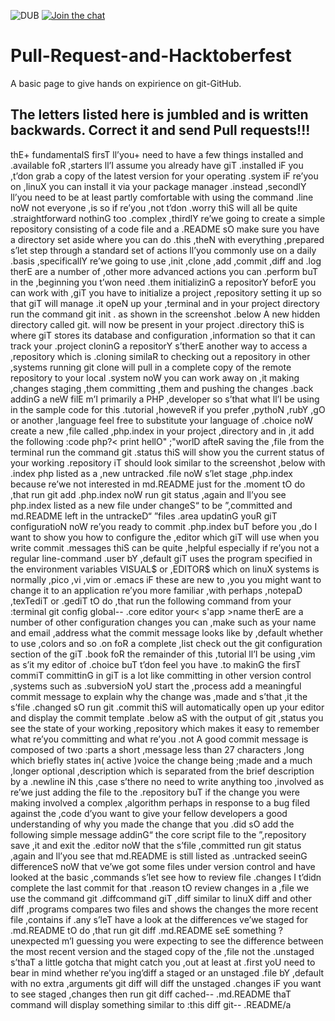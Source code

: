 ![DUB](https://img.shields.io/dub/l/vibe-d.svg?style=flat) [![Join the chat](https://img.shields.io/badge/gitter-join%20chat%20%E2%86%92-brightgreen.svg)](https://gitter.im/moz-lnmiit/Lobby)

# Pull-Request-and-Hacktoberfest
 A basic page to give hands on expirience on git-GitHub.

 ## The letters listed here is jumbled and is written backwards. Correct it and send Pull requests!!!
 thE+ fundamentalS firsT ll’you+ need to have a few things installed and .available foR ,starters ll’I assume you already have giT .installed iF you ,t’don grab a copy of the latest version for your operating .system iF re’you on ,linuX you can install it via your package manager .instead ,secondlY ll’you need to be at least partly comfortable with using the command .line noW not everyone ,is so if re’you ,not t’don .worry thiS will all be quite .straightforward nothinG too .complex ,thirdlY re’we going to create a simple repository consisting of a code file and a .README sO make sure you have a directory set aside where you can do .this ,theN with everything ,prepared s’let step through a standard set of actions ll’you commonly use on a daily .basis ,specificallY re’we going to use ,init ,clone ,add ,commit ,diff and .log therE are a number of ,other more advanced actions you can .perform buT in the ,beginning you t’won need .them initializinG a repositorY beforE you can work with ,giT you have to initialize a project ,repository setting it up so that giT will manage .it opeN up your ,terminal and in your project directory run the command git init . as shown in the screenshot .below A new hidden directory called git. will now be present in your project .directory thiS is where giT stores its database and configuration ,information so that it can track your .project cloninG a repositorY s’therE another way to access a ,repository which is .cloning similaR to checking out a repository in other ,systems running git clone will pull in a complete copy of the remote repository to your local .system noW you can work away on ,it making ,changes staging ,them committing ,them and pushing the changes .back addinG a neW filE m’I primarily a PHP ,developer so s’that what ll’I be using in the sample code for this .tutorial ,howeveR if you prefer ,pythoN ,rubY ,gO or another ,language feel free to substitute your language of .choice noW create a new ,file called ,php.index in your project ,directory and in ,it add the following :code php?< print hellO" ;"worlD afteR saving the ,file from the terminal run the command git .status thiS will show you the current status of your working .repository iT should look similar to the screenshot ,below with .index php listed as a ,new untracked .file noW s’let stage ,php.index because re’we not interested in md.README just for the .moment tO do ,that run git add .php.index noW run git status ,again and ll’you see php.index listed as a new file under changeS“ to be ”,committed and md.README left in the untrackeD“ ”files .area updatinG youR giT configuratioN noW re’you ready to commit .php.index buT before you ,do I want to show you how to configure the ,editor which giT will use when you write commit .messages thiS can be quite ,helpful especially if re’you not a regular line-command .user bY ,default giT uses the program specified in the environment variables VISUAL$ or ,EDITOR$ which on linuX systems is normally ,pico ,vi ,vim or .emacs iF these are new to ,you you might want to change it to an application re’you more familiar ,with perhaps ,notepaD ,texTediT or .gediT tO do ,that run the following command from your :terminal git config global-- .core editor your< s'app >name therE are a number of other configuration changes you can ,make such as your name and email ,address what the commit message looks like by ,default whether to use ,colors and so .on foR a complete ,list check out the git configuration section of the giT .book foR the remainder of this ,tutorial ll’I be using ,vim as s’it my editor of .choice buT t’don feel you have .to makinG the firsT commiT committinG in giT is a lot like committing in other version control ,systems such as .subversioN yoU start the ,process add a meaningful commit message to explain why the change was ,made and s’that ,it the s’file .changed sO run git .commit thiS will automatically open up your editor and display the commit template .below aS with the output of git ,status you see the state of your working ,repository which makes it easy to remember what re’you committing and what re’you .not A good commit message is composed of two :parts a short ,message less than 27 characters ,long which briefly states in( active )voice the change being ;made and a much ,longer optional ,description which is separated from the brief description by a .newline iN this ,case s’there no need to write anything too ,involved as re’we just adding the file to the .repository buT if the change you were making involved a complex ,algorithm perhaps in response to a bug filed against the ,code d’you want to give your fellow developers a good understanding of why you made the change that you .did sO add the following simple message addinG“ the core script file to the ”,repository save ,it and exit the .editor noW that the s’file ,committed run git status ,again and ll’you see that md.README is still listed as .untracked seeinG differenceS noW that ve’we got some files under version control and have looked at the basic ,commands s’let see how to review file .changes I t’didn complete the last commit for that .reason tO review changes in a ,file we use the command git .diffcommand giT ,diff similar to linuX diff and other diff ,programs compares two files and shows the changes the more recent file ,contains if .any s’leT have a look at the differences ve’we staged for .md.README tO do ,that run git diff .md.README seE something ?unexpected m’I guessing you were expecting to see the difference between the most recent version and the staged copy of the ,file not the .unstaged s’thaT a little gotcha that might catch you ,out at least at .first yoU need to bear in mind whether re’you ing’diff a staged or an unstaged .file bY ,default with no extra ,arguments git diff will diff the unstaged .changes iF you want to see staged ,changes then run git diff cached-- .md.README thaT command will display something similar to :this diff git-- .README/a
